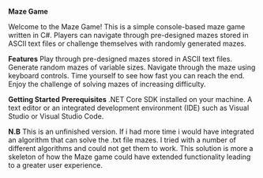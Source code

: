 **Maze Game**

Welcome to the Maze Game! This is a simple console-based maze game written in C#. Players can navigate through pre-designed mazes stored in ASCII text files or challenge themselves with randomly generated mazes.

**Features**
Play through pre-designed mazes stored in ASCII text files.
Generate random mazes of variable sizes.
Navigate through the maze using keyboard controls.
Time yourself to see how fast you can reach the end.
Enjoy the challenge of solving mazes of increasing difficulty.


**Getting Started**
**Prerequisites**
.NET Core SDK installed on your machine.
A text editor or an integrated development environment (IDE) such as Visual Studio or Visual Studio Code.

**N.B**
This is an unfinished version. If i had more time i would have integrated an algorithm that can solve the .txt file mazes.
I tried with a number of different algorithms and could not get them to work. This solution is more a skeleton of how the
Maze game could have extended functionality leading to a greater user experience.
